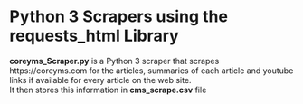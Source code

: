 # Python 3 Scrapers using the requests_html Library

<p><b>coreyms_Scraper.py</b> is a Python 3 scraper that scrapes https://coreyms.com for the articles, summaries of each article and youtube links if available for every article on the web site.
<br />
It then stores this information in <b>cms_scrape.csv</b> file
